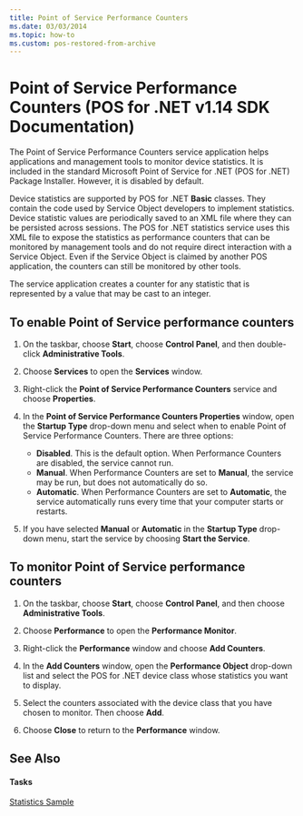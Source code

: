 ```yaml
---
title: Point of Service Performance Counters
ms.date: 03/03/2014
ms.topic: how-to
ms.custom: pos-restored-from-archive
---
```


# Point of Service Performance Counters (POS for .NET v1.14 SDK Documentation)

The Point of Service Performance Counters service application helps applications and management tools to monitor device statistics. It is included in the standard Microsoft Point of Service for .NET (POS for .NET) Package Installer. However, it is disabled by default.

Device statistics are supported by POS for .NET **Basic** classes. They contain the code used by Service Object developers to implement statistics. Device statistic values are periodically saved to an XML file where they can be persisted across sessions. The POS for .NET statistics service uses this XML file to expose the statistics as performance counters that can be monitored by management tools and do not require direct interaction with a Service Object. Even if the Service Object is claimed by another POS application, the counters can still be monitored by other tools.

The service application creates a counter for any statistic that is represented by a value that may be cast to an integer.

## To enable Point of Service performance counters

1. On the taskbar, choose **Start**, choose **Control Panel**, and then double-click **Administrative Tools**.

2. Choose **Services** to open the **Services** window.

3. Right-click the **Point of Service Performance Counters** service and choose **Properties**.

4. In the **Point of Service Performance Counters Properties** window, open the **Startup Type** drop-down menu and select when to enable Point of Service Performance Counters. There are three options:

      - **Disabled**. This is the default option. When Performance Counters are disabled, the service cannot run.
      - **Manual**. When Performance Counters are set to **Manual**, the service may be run, but does not automatically do so.
      - **Automatic**. When Performance Counters are set to **Automatic**, the service automatically runs every time that your computer starts or restarts.

5. If you have selected **Manual** or **Automatic** in the **Startup Type** drop-down menu, start the service by choosing **Start the Service**.

## To monitor Point of Service performance counters

1. On the taskbar, choose **Start**, choose **Control Panel**, and then choose **Administrative Tools**.

2. Choose **Performance** to open the **Performance Monitor**.

3. Right-click the **Performance** window and choose **Add Counters**.

4. In the **Add Counters** window, open the **Performance Object** drop-down list and select the POS for .NET device class whose statistics you want to display.

5. Select the counters associated with the device class that you have chosen to monitor. Then choose **Add**.

6. Choose **Close** to return to the **Performance** window.

## See Also

#### Tasks

[Statistics Sample](statistics-sample.md)
